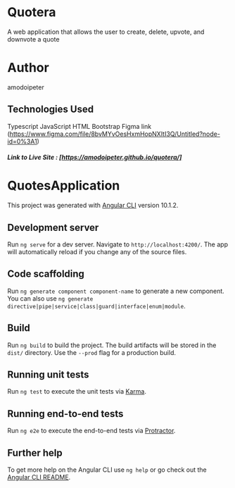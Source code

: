 # Quotera
A web application that allows the user to create, delete, upvote, and downvote a quote

# Author
amodoipeter


## Technologies Used
Typescript
JavaScript
HTML
Bootstrap
Figma link (https://www.figma.com/file/8bvMYvOesHxmHopNXItI3Q/Untitled?node-id=0%3A1)

##### Link to Live Site : [https://amodoipeter.github.io/quotera/]

# QuotesApplication

This project was generated with [Angular CLI](https://github.com/angular/angular-cli) version 10.1.2.

## Development server

Run `ng serve` for a dev server. Navigate to `http://localhost:4200/`. The app will automatically reload if you change any of the source files.

## Code scaffolding

Run `ng generate component component-name` to generate a new component. You can also use `ng generate directive|pipe|service|class|guard|interface|enum|module`.

## Build

Run `ng build` to build the project. The build artifacts will be stored in the `dist/` directory. Use the `--prod` flag for a production build.

## Running unit tests

Run `ng test` to execute the unit tests via [Karma](https://karma-runner.github.io).

## Running end-to-end tests

Run `ng e2e` to execute the end-to-end tests via [Protractor](http://www.protractortest.org/).

## Further help

To get more help on the Angular CLI use `ng help` or go check out the [Angular CLI README](https://github.com/angular/angular-cli/blob/master/README.md).
